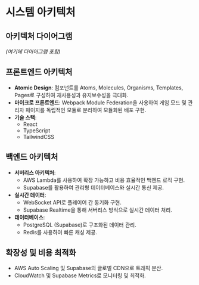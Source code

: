 # 시스템 아키텍처

## 아키텍처 다이어그램
*(여기에 다이어그램 포함)*

## 프론트엔드 아키텍처
- **Atomic Design**: 컴포넌트를 Atoms, Molecules, Organisms, Templates, Pages로 구성하여 재사용성과 유지보수성을 극대화.
- **마이크로 프론트엔드**: Webpack Module Federation을 사용하여 게임 모드 및 관리자 페이지를 독립적인 모듈로 분리하여 모듈화된 배포 구현.
- **기술 스택**:
  - React 
  - TypeScript 
  - TailwindCSS 

## 백엔드 아키텍처
- **서버리스 아키텍처**:
  - AWS Lambda를 사용하여 확장 가능하고 비용 효율적인 백엔드 로직 구현.
  - Supabase를 활용하여 관리형 데이터베이스와 실시간 통신 제공.
- **실시간 데이터**:
  - WebSocket API로 플레이어 간 동기화 구현.
  - Supabase Realtime을 통해 서버리스 방식으로 실시간 데이터 처리.
- **데이터베이스**:
  - PostgreSQL (Supabase)로 구조화된 데이터 관리.
  - Redis를 사용하여 빠른 캐싱 제공.

## 확장성 및 비용 최적화
- AWS Auto Scaling 및 Supabase의 글로벌 CDN으로 트래픽 분산.
- CloudWatch 및 Supabase Metrics로 모니터링 및 최적화.